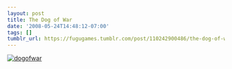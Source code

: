 ```yaml
---
layout: post
title: The Dog of War
date: '2008-05-24T14:48:12-07:00'
tags: []
tumblr_url: https://fugugames.tumblr.com/post/110242900486/the-dog-of-war
---
```

[![](http://itshardtofondlepenguins.com/wp-content/uploads/2008/05/dogofwar.jpg "dogofwar")](http://itshardtofondlepenguins.com/wp-content/uploads/2008/05/dogofwar.jpg)
